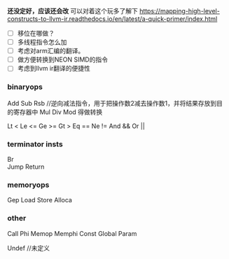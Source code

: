 **还没定好，应该还会改**
可以对着这个玩多了解下
https://mapping-high-level-constructs-to-llvm-ir.readthedocs.io/en/latest/a-quick-primer/index.html
- [ ] 移位在哪做？
- [ ] 多线程指令怎么加
- [ ] 考虑对arm汇编的翻译。
- [ ] 做方便转换到NEON SIMD的指令
- [ ] 考虑到llvm ir翻译的便捷性

### binaryops

Add
Sub 
Rsb  //逆向减法指令，用于把操作数2减去操作数1，并将结果存放到目的寄存器中
Mul
Div
Mod   得做转换

Lt <
Le <=
Ge >=
Gt >
Eq ==
Ne !=
And &&
Or ||

### terminator insts

Br  
Jump
Return

### memoryops 

Gep
Load
Store
Alloca

### other

Call
Phi
Memop
Memphi 
Const
Global
Param


Undef //未定义

